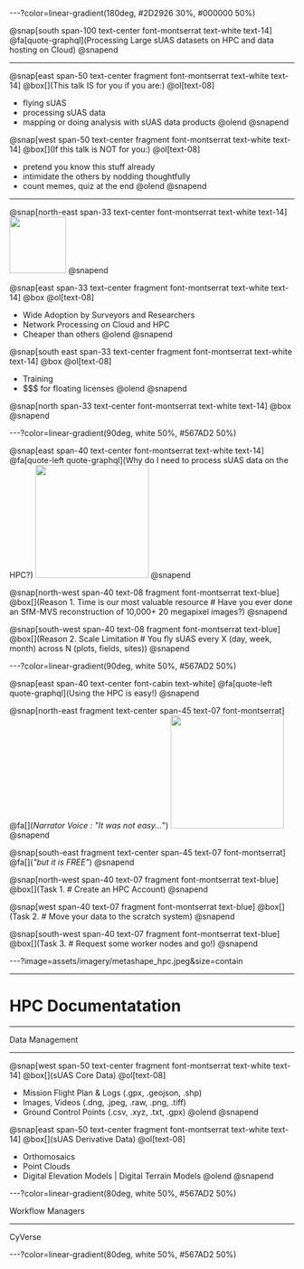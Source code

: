---?color=linear-gradient(180deg, #2D2926 30%, #000000 50%)

@snap[south span-100 text-center font-montserrat text-white text-14]
@fa[quote-graphql](Processing Large sUAS datasets on HPC and data hosting on Cloud)
@snapend

---

@snap[east span-50 text-center fragment font-montserrat text-white text-14]
@box[](This talk IS for you if you are:)
@ol[text-08]
- flying sUAS 
- processing sUAS data
- mapping or doing analysis with sUAS data products
@olend
@snapend

@snap[west span-50 text-center fragment font-montserrat text-white text-14]
@box[](If this talk is NOT for you:)
@ol[text-08]
- pretend you know this stuff already
- intimidate the others by nodding thoughtfully
- count memes, quiz at the end
@olend
@snapend

---

@snap[north-east span-33 text-center font-montserrat text-white text-14]
<img src="https://www.dronezone.ro/wp-content/uploads/2019/02/Metashape_logo_.png" height="100">
@snapend

@snap[east span-33 text-center fragment font-montserrat text-white text-14]
@box[](Pros)
@ol[text-08]
- Wide Adoption by Surveyors and Researchers
- Network Processing on Cloud and HPC
- Cheaper than others
@olend
@snapend

@snap[south east span-33 text-center fragment font-montserrat text-white text-14]
@box[](Cons)
@ol[text-08]
- Training
- $$$ for floating licenses
@olend
@snapend

@snap[north span-33 text-center font-montserrat text-white text-14]
@box[](Pix4D)
@snapend

---?color=linear-gradient(90deg, white 50%, #567AD2 50%)

@snap[east span-40 text-center font-montserrat text-white text-14]
@fa[quote-left quote-graphql](Why do I need to process sUAS data on the HPC?)
<img src="https://polomania.hu/images/designs/tn_orig/PM01180/12639.png" height="200">
@snapend

@snap[north-west span-40 text-08 fragment font-montserrat text-blue]
@box[](Reason 1. Time is our most valuable resource # Have you ever done an SfM-MVS reconstruction of 10,000+ 20 megapixel images?)
@snapend

@snap[south-west span-40 text-08 fragment font-montserrat text-blue]
@box[](Reason 2. Scale Limitation # You fly sUAS every X (day, week, month) across N (plots, fields, sites))
@snapend

---?color=linear-gradient(90deg, white 50%, #567AD2 50%)

@snap[east span-40 text-center font-cabin text-white]
@fa[quote-left quote-graphql](Using the HPC is easy!)
@snapend

@snap[north-east fragment text-center span-45 text-07 font-montserrat]
@fa[](*Narrator Voice : "It was not easy...*")
<img src="https://media.giphy.com/media/3oriNNwSR4ET5zd0xq/giphy.gif" height="200">
@snapend

@snap[south-east fragment text-center span-45 text-07 font-montserrat]
@fa[](*"but it is _FREE_"*)
@snapend

@snap[north-west span-40 text-07 fragment font-montserrat text-blue]
@box[](Task 1. # Create an HPC Account)
@snapend

@snap[west span-40 text-07 fragment font-montserrat text-blue]
@box[](Task 2.  # Move your data to the scratch system)
@snapend

@snap[south-west span-40 text-07 fragment font-montserrat text-blue]
@box[](Task 3. # Request some worker nodes and go!)
@snapend

---?image=assets/imagery/metashape_hpc.jpeg&size=contain

---

# HPC Documentatation

---

Data Management

---

@snap[west span-50 text-center fragment font-montserrat text-white text-14]
@box[](sUAS Core Data)
@ol[text-08]
- Mission Flight Plan & Logs (.gpx, .geojson, .shp)
- Images, Videos (.dng, .jpeg, .raw, .png, .tiff)
- Ground Control Points (.csv, .xyz, .txt, .gpx)
@olend
@snapend

@snap[east span-50 text-center fragment font-montserrat text-white text-14]
@box[](sUAS Derivative Data)
@ol[text-08]
- Orthomosaics 
- Point Clouds
- Digital Elevation Models | Digital Terrain Models
@olend
@snapend

---?color=linear-gradient(80deg, white 50%, #567AD2 50%)

Workflow Managers

---

CyVerse

---?color=linear-gradient(80deg, white 50%, #567AD2 50%)
